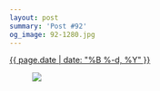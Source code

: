 ```yaml
---
layout: post
summary: 'Post #92'
og_image: 92-1280.jpg
---
```


<p>
 <time>
  <a href="/92">
   {{ page.date | date: "%B %-d, %Y" }}
  </a>
 </time>
 <a href="/92">
  <figure data-taken="10/15/2013">
   <img sizes="(min-width: 700px) 50vw, calc(100vw - 2rem)" src="{{ site.assets_url }}/92-640.jpg" srcset="{{ site.assets_url }}/92-1280.jpg 1280w, {{ site.assets_url }}/92-960.jpg 960w, {{ site.assets_url }}/92-640.jpg 640w, {{ site.assets_url }}/92-320.jpg 320w"/>
  </figure>
 </a>
</p>
